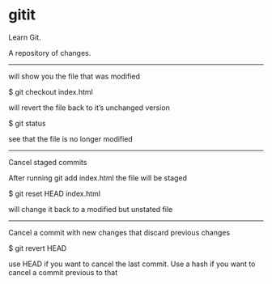 # gitit
Learn Git.

A repository of changes.

----------------------------

will show you the file that was modified

$ git checkout index.html

will revert the file back to it’s unchanged version

$ git status

see that the file is no longer modified


----------------------------

Cancel staged commits

After running git add index.html the file will be staged

$ git reset HEAD index.html

will change it back to a modified but unstated file


----------------------------

Cancel a commit with new changes that discard previous changes

$ git revert HEAD

use HEAD if you want to cancel the last commit.  Use a hash if you want to cancel a commit previous to that



